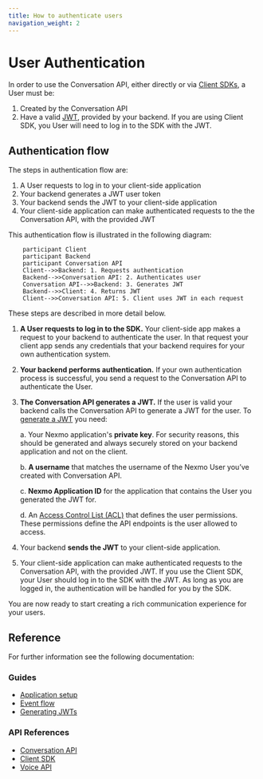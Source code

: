 ```yaml
---
title: How to authenticate users
navigation_weight: 2
---
```


# User Authentication

In order to use the Conversation API, either directly or via [Client SDKs](/client-sdk/overview), a User must be:

1. Created by the Conversation API
2. Have a valid [JWT](https://jwt.io/), provided by your backend. If you are using Client SDK, you User will need to log in to the SDK with the JWT.

## Authentication flow

The steps in authentication flow are:

1. A User requests to log in to your client-side application
2. Your backend generates a JWT user token
3. Your backend sends the JWT to your client-side application
4. Your client-side application can make authenticated requests to the the Conversation API, with the provided JWT

This authentication flow is illustrated in the following diagram:

```sequence_diagram
    participant Client 
    participant Backend
    participant Conversation API
    Client-->>Backend: 1. Requests authentication
    Backend-->>Conversation API: 2. Authenticates user
    Conversation API-->>Backend: 3. Generates JWT
    Backend-->>Client: 4. Returns JWT
    Client-->>Conversation API: 5. Client uses JWT in each request

```

These steps are described in more detail below.

1. **A User requests to log in to the SDK.** Your client-side app makes a request to your backend to authenticate the user. In that request your client app sends any credentials that your backend requires for your own authentication system.

2. **Your backend performs authentication.** If your own authentication process is successful, you send a request to the Conversation API to authenticate the User.

3. **The Conversation API generates a JWT.** If the user is valid your backend calls the Conversation API to generate a JWT for the user. To [generate a JWT](/conversation/guides/jwt-acl) you need:

    a. Your Nexmo application's **private key**. For security reasons, this should be generated and always securely stored on your backend application and not on the client.

    b. **A username** that matches the username of the Nexmo User you’ve created with Conversation API.
    
    c.  **Nexmo Application ID** for the application that contains the User you generated the JWT for.
    
    d. An [Access Control List (ACL)](/conversation/concepts/jwt-acl#acls) that defines the user permissions. These permissions define the API endpoints is the user allowed to access.

4. Your backend **sends the JWT** to your client-side application.

5. Your client-side application can make authenticated requests to the Conversation API, with the provided JWT. If you use the Client SDK, your User should log in to the SDK with the JWT. As long as you are logged in, the authentication will be handled for you by the SDK.

You are now ready to start creating a rich communication experience for your users.

## Reference

For further information see the following documentation:

### Guides

* [Application setup](/conversation/guides/application-setup)
* [Event flow](/conversation/guides/event-flow)
* [Generating JWTs](/conversation/guides/jwt-acl)

### API References

* [Conversation API](/api/conversation)
* [Client SDK](/client-sdk/overview)
* [Voice API](/voice/voice-api/overview)
